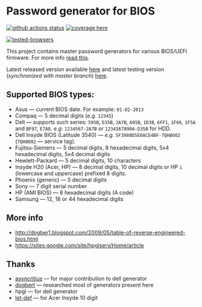   Password generator for BIOS
================================
[![github actions status][build-status]][tests]
[![coverage here][coverage-status]][coverage]

[![tested-browsers][sauce-matrix]][sauce-link]

This project contains master password generators for various BIOS/UEFI firmware.
For more info [read this][dogbert-post].

Latest released version available [here][bios-pw] and latest testing version (*synchronized with master branch*) [here][beta-bios-pw].

## Supported BIOS types:

* Asus &mdash; current BIOS date. For example: ``01-02-2013``
* Compaq &mdash; 5 decimal digits (*e.g*. ``12345``)
* Dell	&mdash; supports such series: ``595B``, ``D35B``, ``2A7B``, ``A95B``, ``1D3B``, ``6FF1``, ``1F66``, ``1F5A`` and ``BF97``, ``E7A8``. *e.g*: ``1234567-2A7B`` or ``1234567890A-D35B`` for HDD.
* Dell Insyde BIOS (Latitude 3540) &mdash; *e.g.* ``5F3988D5E0ACE4BF-7QH8602`` (``7QH8602`` &mdash; service tag).
* Fujitsu-Siemens &mdash; 5 decimal digits, 8 hexadecimal digits, 5x4 hexadecimal digits, 5x4 decimal digits
* Hewlett-Packard &mdash; 5 decimal digits, 10 characters
* Insyde H20 (Acer, HP) &mdash; 8 decimal digits, 10 decimal digits or HP `i ` (lowercase and uppercase) prefixed 8 digits.
* Phoenix (generic) &mdash; 5 decimal digits
* Sony &mdash; 7 digit serial number
* HP (AMI BIOS) &mdash; 8 hexadecimal digits (A code)
* Samsung &mdash; 12, 18 or 44 hexadecimal digits

## More info

* http://dogber1.blogspot.com/2009/05/table-of-reverse-engineered-bios.html
* https://sites.google.com/site/hpglserv/Home/article

## Thanks

* [asyncritius](https://github.com/A-syncritus) &mdash; for major contribution to dell generator
* [dogbert](https://github.com/dogbert) &mdash; researched most of generators present here
* hpgl &mdash; for dell generator
* [let-def](https://github.com/let-def) &mdash; for Acer Insyde 10 digit

[build-status]: https://github.com/bacher09/pwgen-for-bios/actions/workflows/build-test.yml/badge.svg
[tests]: https://github.com/bacher09/pwgen-for-bios/actions/workflows/build-test.yml
[coverage-status]: https://coveralls.io/repos/github/bacher09/pwgen-for-bios/badge.svg?branch=master
[coverage]: https://coveralls.io/github/bacher09/pwgen-for-bios?branch=master
[sauce-matrix]: https://saucelabs.com/browser-matrix/bacher09.svg
[sauce-link]: https://saucelabs.com/u/bacher09
[dogbert-post]: http://dogber1.blogspot.com/2009/05/table-of-reverse-engineered-bios.html
[bios-pw]: https://bios-pw.org/
[beta-bios-pw]: https://beta.bios-pw.org/
